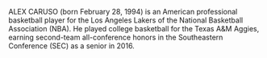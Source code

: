 ALEX CARUSO (born February 28, 1994) is an American professional basketball player for the Los Angeles Lakers of the National Basketball Association (NBA). He played college basketball for the Texas A&M Aggies, earning second-team all-conference honors in the Southeastern Conference (SEC) as a senior in 2016.
